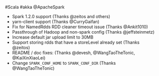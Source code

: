 #Scala #akka @ApacheSpark

* Spark 1.2.0 support (Thanks @zeitos and others)
* yarn-client support (Thanks @CurryGaifan)
* Fix for NamedRdds RDD cleaner timeout issue (Thanks @Ankit1010)
* Passthrough of Hadoop and non-spark config (Thanks @jeffsteinmetz)
* Increase default jar upload limit to 30MB
* Support storing rdds that have a storeLevel already set (Thanks @zeitos)
* README / doc fixes: (Thanks @devesh, @WangTaoTheTonic, @KaiXinXiaoLei)
* Change `SPARK_CONF_HOME` to `SPARK_CONF_DIR` (Thanks @WangTaoTheTonic)

